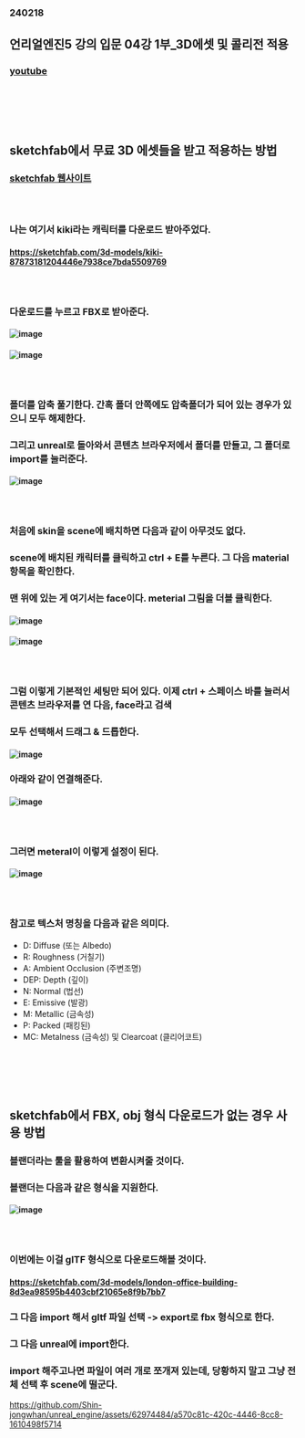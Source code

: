 ### 240218
## 언리얼엔진5 강의 입문 04강 1부_3D에셋 및 콜리전 적용
### [youtube](https://www.youtube.com/watch?v=3fupJB9reOA&list=PLxN-zf3BqZZl5dtnX0bgqYf8LDM3rn-Hs&index=4)
### <br/><br/><br/>

## sketchfab에서 무료 3D 에셋들을 받고 적용하는 방법
### [sketchfab 웹사이트](https://sketchfab.com/)
### <br/>

### 나는 여기서 kiki라는 캐릭터를 다운로드 받아주었다.
#### https://sketchfab.com/3d-models/kiki-87873181204446e7938ce7bda5509769
### <br/>

### 다운로드를 누르고 FBX로 받아준다.
#### ![image](https://github.com/Shin-jongwhan/unreal_engine/assets/62974484/b55dba29-7987-4c22-973f-20cbfb05d842)
#### ![image](https://github.com/Shin-jongwhan/unreal_engine/assets/62974484/3424800b-28e3-485d-a4c6-c55d494ecc87)
### <br/>

### 폴더를 압축 풀기한다. 간혹 폴더 안쪽에도 압축폴더가 되어 있는 경우가 있으니 모두 해제한다.
### 그리고 unreal로 돌아와서 콘텐츠 브라우저에서 폴더를 만들고, 그 폴더로 import를 눌러준다.
#### ![image](https://github.com/Shin-jongwhan/unreal_engine/assets/62974484/5b125fbf-37a9-4d39-8ef6-5f706c7c1b94)
### <br/>

### 처음에 skin을 scene에 배치하면 다음과 같이 아무것도 없다.
### scene에 배치된 캐릭터를 클릭하고 ctrl + E를 누른다. 그 다음 material 항목을 확인한다. 
### 맨 위에 있는 게 여기서는 face이다. meterial 그림을 더블 클릭한다.
#### ![image](https://github.com/Shin-jongwhan/unreal_engine/assets/62974484/4cf4b039-6cd2-4d38-9d62-b63e37837a34)
#### ![image](https://github.com/Shin-jongwhan/unreal_engine/assets/62974484/34021e11-71c8-4c76-b808-e416650bec5e)
### <br/>

### 그럼 이렇게 기본적인 세팅만 되어 있다. 이제 ctrl + 스페이스 바를 눌러서 콘텐츠 브라우저를 연 다음, face라고 검색
### 모두 선택해서 드래그 & 드롭한다.
#### ![image](https://github.com/Shin-jongwhan/unreal_engine/assets/62974484/76aeb654-78b1-4b8c-9667-298265e03896)
### 아래와 같이 연결해준다.
#### ![image](https://github.com/Shin-jongwhan/unreal_engine/assets/62974484/d0313bb1-0ff4-4be6-ab1c-237164e308f4)
### <br/>

### 그러면 meteral이 이렇게 설정이 된다.
#### ![image](https://github.com/Shin-jongwhan/unreal_engine/assets/62974484/8ff3c4bb-6768-4432-b108-bed181833824)
### <br/>

### 참고로 텍스처 명칭을 다음과 같은 의미다.
- D: Diffuse (또는 Albedo)
- R: Roughness (거칠기)
- A: Ambient Occlusion (주변조명)
- DEP: Depth (깊이)
- N: Normal (법선)
- E: Emissive (발광)
- M: Metallic (금속성)
- P: Packed (패킹된)
- MC: Metalness (금속성) 및 Clearcoat (클리어코트)
### <br/><br/><br/>

## sketchfab에서 FBX, obj 형식 다운로드가 없는 경우 사용 방법
### 블랜더라는 툴을 활용하여 변환시켜줄 것이다.
### 블랜더는 다음과 같은 형식을 지원한다.
#### ![image](https://github.com/Shin-jongwhan/unreal_engine/assets/62974484/78e85f20-b152-43de-a7c2-e261cc5032f9)
### <br/>

### 이번에는 이걸 glTF 형식으로 다운로드해볼 것이다.
#### https://sketchfab.com/3d-models/london-office-building-8d3ea98595b4403cbf21065e8f9b7bb7
### 그 다음 import 해서 gltf 파일 선택 -> export로 fbx 형식으로 한다.
### 그 다음 unreal에 import한다.
### import 해주고나면 파일이 여러 개로 쪼개져 있는데, 당황하지 말고 그냥 전체 선택 후 scene에 떨군다.

https://github.com/Shin-jongwhan/unreal_engine/assets/62974484/a570c81c-420c-4446-8cc8-1610498f5714
### <br/>

